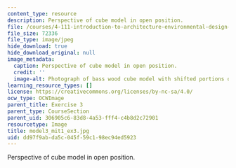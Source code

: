 ```yaml
---
content_type: resource
description: Perspective of cube model in open position.
file: /courses/4-111-introduction-to-architecture-environmental-design-spring-2014/dd97f9abda5c045f59c198ec94ed5923_model3_mit1_ex3.jpg
file_size: 72336
file_type: image/jpeg
hide_download: true
hide_download_original: null
image_metadata:
  caption: Perspective of cube model in open position.
  credit: ''
  image-alt: Photograph of bass wood cube model with shifted portions of the cube.
learning_resource_types: []
license: https://creativecommons.org/licenses/by-nc-sa/4.0/
ocw_type: OCWImage
parent_title: Exercise 3
parent_type: CourseSection
parent_uid: 306905c6-83d8-4a53-fff4-c4b8d2c72901
resourcetype: Image
title: model3_mit1_ex3.jpg
uid: dd97f9ab-da5c-045f-59c1-98ec94ed5923
---
```

Perspective of cube model in open position.